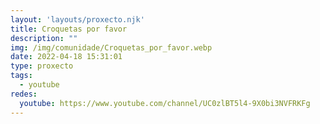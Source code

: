 ```yaml
---
layout: 'layouts/proxecto.njk'
title: Croquetas por favor
description: ""
img: /img/comunidade/Croquetas_por_favor.webp
date: 2022-04-18 15:31:01
type: proxecto
tags:
  - youtube
redes:
  youtube: https://www.youtube.com/channel/UC0zlBT5l4-9X0bi3NVFRKFg
---
```

